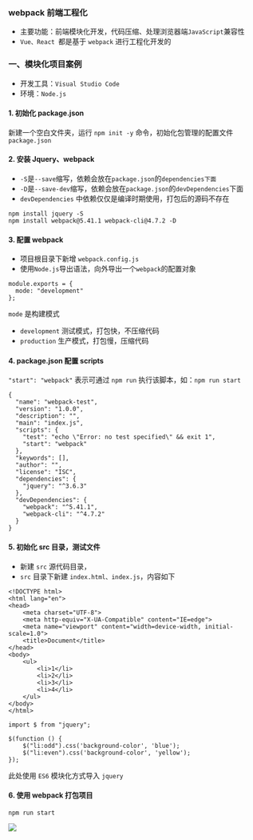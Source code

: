 ### webpack 前端工程化
* 主要功能：前端模块化开发，代码压缩、处理浏览器端`JavaScript`兼容性
* `Vue、React `都是基于 `webpack` 进行工程化开发的

### 一、模块化项目案例
* 开发工具：`Visual Studio Code`
* 环境：`Node.js`

#### 1. 初始化 package.json
新建一个空白文件夹，运行 `npm init -y` 命令，初始化包管理的配置文件 `package.json`

#### 2. 安装 Jquery、webpack
* `-S`是`--save`缩写，依赖会放在`package.json`的`dependencies下面`
* `-D`是`--save-dev`缩写，依赖会放在`package.json`的`devDependencies`下面 
* `devDependencies` 中依赖仅仅是编译时期使用，打包后的源码不存在

```
npm install jquery -S       
npm install webpack@5.41.1 webpack-cli@4.7.2 -D
```

#### 3. 配置 webpack
* 项目根目录下新增 `webpack.config.js`
* 使用`Node.js`导出语法，向外导出一个`webpack`的配置对象

```
module.exports = {
  mode: "development"
};
```

`mode` 是构建模式
* `development`  测试模式，打包快，不压缩代码
* `production`   生产模式，打包慢，压缩代码


#### 4. package.json 配置 scripts
`"start": "webpack"` 表示可通过 `npm run` 执行该脚本，如：`npm run start`

```
{
  "name": "webpack-test",
  "version": "1.0.0",
  "description": "",
  "main": "index.js",
  "scripts": {
    "test": "echo \"Error: no test specified\" && exit 1",
    "start": "webpack"      
  },
  "keywords": [],
  "author": "",
  "license": "ISC",
  "dependencies": {
    "jquery": "^3.6.3"
  },
  "devDependencies": {
    "webpack": "^5.41.1",
    "webpack-cli": "^4.7.2"
  }
}
```


#### 5. 初始化 src 目录，测试文件
* 新建 `src` 源代码目录，
* `src` 目录下新建 `index.html、index.js`，内容如下

```
<!DOCTYPE html>
<html lang="en">
<head>
    <meta charset="UTF-8">
    <meta http-equiv="X-UA-Compatible" content="IE=edge">
    <meta name="viewport" content="width=device-width, initial-scale=1.0">
    <title>Document</title>
</head>
<body>
    <ul>
        <li>1</li>
        <li>2</li>
        <li>3</li>
        <li>4</li>
    </ul>
</body>
</html>
```

```
import $ from "jquery";

$(function () {
    $("li:odd").css('background-color', 'blue');
    $("li:even").css('background-color', 'yellow');
});
```

此处使用 `ES6` 模块化方式导入 `jquery`


#### 6. 使用 webpack 打包项目
`npm run start`

![](https://fgq233.github.io/imgs/vue/webpack.png)

